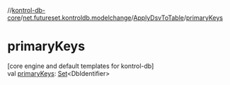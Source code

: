 //[kontrol-db-core](../../../index.md)/[net.futureset.kontroldb.modelchange](../index.md)/[ApplyDsvToTable](index.md)/[primaryKeys](primary-keys.md)

# primaryKeys

[core engine and default templates for kontrol-db]\
val [primaryKeys](primary-keys.md): [Set](https://kotlinlang.org/api/latest/jvm/stdlib/kotlin.collections/-set/index.html)&lt;DbIdentifier&gt;

